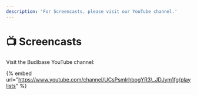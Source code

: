 ```yaml
---
description: 'For Screencasts, please visit our YouTube channel.'
---
```


# 📺 Screencasts

Visit the Budibase YouTube channel:

{% embed url="https://www.youtube.com/channel/UCsPsmlrhbogYR3\_JDJym1fg/playlists" %}



